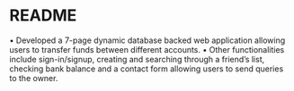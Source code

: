 # README

•	Developed a 7-page dynamic database backed web application allowing users to transfer funds between different accounts.
•	Other functionalities include sign-in/signup, creating and searching through a friend’s list, checking bank balance and a contact form allowing users to send queries to the owner.

